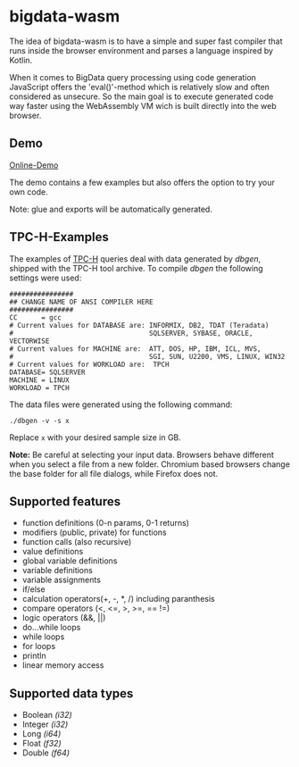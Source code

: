 # bigdata-wasm
The idea of bigdata-wasm is to have a simple and super fast compiler that runs inside the browser environment and parses a language inspired by Kotlin.

When it comes to BigData query processing using code generation JavaScript offers the 'eval()'-method which is relatively slow and often considered as unsecure.
So the main goal is to execute generated code way faster using the WebAssembly VM wich is built directly into the web browser.

## Demo
[Online-Demo](https://rawgit.com/nr23730/bigdata-wasm/master/index.html)

The demo contains a few examples but also offers the option to try your own code.

Note: glue and exports will be automatically generated.

## TPC-H-Examples

The examples of [TPC-H](http://www.tpc.org/tpch/) queries deal with data generated by *dbgen*, shipped with the TPC-H tool archive. To compile *dbgen* the following settings were used:

```
################
## CHANGE NAME OF ANSI COMPILER HERE
################
CC      = gcc
# Current values for DATABASE are: INFORMIX, DB2, TDAT (Teradata)
#                                  SQLSERVER, SYBASE, ORACLE, VECTORWISE
# Current values for MACHINE are:  ATT, DOS, HP, IBM, ICL, MVS, 
#                                  SGI, SUN, U2200, VMS, LINUX, WIN32 
# Current values for WORKLOAD are:  TPCH
DATABASE= SQLSERVER
MACHINE = LINUX
WORKLOAD = TPCH
 ```
 
 The data files were generated using the following command:
 
 ```
./dbgen -v -s x
```

Replace ``x`` with your desired sample size in GB.

**Note:** Be careful at selecting your input data. Browsers behave different when you select a file from a new folder. Chromium based browsers change the base folder for all file dialogs, while Firefox does not.

## Supported features

- function definitions (0-n params, 0-1 returns)
- modifiers (public, private) for functions
- function calls (also recursive)
- value definitions
- global variable definitions
- variable definitions
- variable assignments
- if/else
- calculation operators(+, -, *, /) including paranthesis
- compare operators (<, <=, >, >=, == !=)
- logic operators (&&,  ||)
- do...while loops
- while loops
- for loops
- println
- linear memory access

## Supported data types

- Boolean *(i32)*
- Integer *(i32)*
- Long *(i64)*
- Float *(f32)*
- Double *(f64)*

